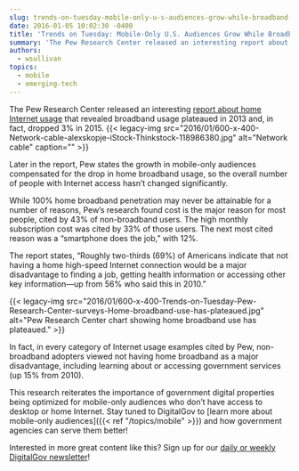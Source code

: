 ```yaml
---
slug: trends-on-tuesday-mobile-only-u-s-audiences-grow-while-broadband-usage-drops
date: 2016-01-05 10:02:30 -0400
title: 'Trends on Tuesday: Mobile-Only U.S. Audiences Grow While Broadband Usage Drops'
summary: 'The Pew Research Center released an interesting report about home Internet usage that revealed broadband usage plateaued in 2013 and, in fact, dropped 3% in 2015. Later in the report, Pew states the growth in mobile-only audiences compensated for the drop in home broadband usage, so the overall number of people with Internet access hasn’t changed'
authors:
  - wsullivan
topics:
  - mobile
  - emerging-tech
---
```


The Pew Research Center released an interesting [report about home Internet usage](http://www.pewinternet.org/2015/12/21/home-broadband-2015/) that revealed broadband usage plateaued in 2013 and, in fact, dropped 3% in 2015. {{< legacy-img src="2016/01/600-x-400-Network-cable-alexskopje-iStock-Thinkstock-118986380.jpg" alt="Network cable" caption="" >}} 

Later in the report, Pew states the growth in mobile-only audiences compensated for the drop in home broadband usage, so the overall number of people with Internet access hasn’t changed significantly.

While 100% home broadband penetration may never be attainable for a number of reasons, Pew’s research found cost is the major reason for most people, cited by 43% of non-broadband users. The high monthly subscription cost was cited by 33% of those users. The next most cited reason was a “smartphone does the job,” with 12%.

The report states, “Roughly two-thirds (69%) of Americans indicate that not having a home high-speed Internet connection would be a major disadvantage to finding a job, getting health information or accessing other key information—up from 56% who said this in 2010.”

{{< legacy-img src="2016/01/600-x-400-Trends-on-Tuesday-Pew-Research-Center-surveys-Home-broadband-use-has-plateaued.jpg" alt="Pew Research Center chart showing home broadband use has plateaued." >}}

In fact, in every category of Internet usage examples cited by Pew, non-broadband adopters viewed not having home broadband as a major disadvantage, including learning about or accessing government services (up 15% from 2010).

This research reiterates the importance of government digital properties being optimized for mobile-only audiences who don’t have access to desktop or home Internet. Stay tuned to DigitalGov to [learn more about mobile-only audiences]({{< ref "/topics/mobile" >}}) and how government agencies can serve them better!

 

Interested in more great content like this? Sign up for our [daily or weekly DigitalGov newsletter](https://public.govdelivery.com/accounts/USHOWTO/subscriber/new)!